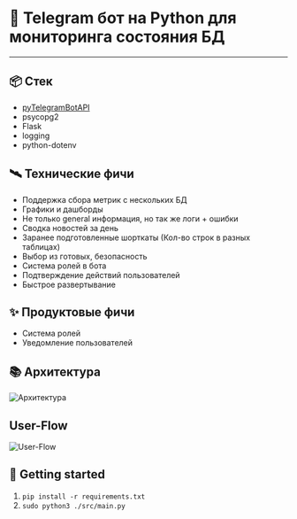 # 🌠 Telegram бот на Python для мониторинга состояния БД
---

## 📦 Стек
- [pyTelegramBotAPI]([https://python-telegram-bot.org/](https://pypi.org/project/pyTelegramBotAPI/))
- psycopg2
- Flask
- logging
- python-dotenv

## 🛰️ Технические фичи
- Поддержка сбора метрик с нескольких БД
- Графики и дашборды
- Не только general информация, но так же логи + ошибки
- Сводка новостей за день
- Заранее подготовленные шорткаты (Кол-во строк в разных таблицах)
- Выбор из готовых, безопасность
- Система ролей в бота
- Подтверждение действий пользователей
- Быстрое развертывание

## ✨ Продуктовые фичи
- Система ролей
- Уведомление пользователей

## 📚 Архитектура
![Архитектура](https://i.imgur.com/N6tubej.png)

## User-Flow
![User-Flow](https://i.imgur.com/gDUInkX.png)

## 🚀 Getting started
1. `pip install -r requirements.txt`
2. `sudo python3 ./src/main.py`
